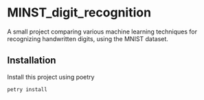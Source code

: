 # MINST_digit_recognition

A small project comparing various machine learning techniques for recognizing handwritten digits, using the MNIST dataset.

## Installation

Install this project using poetry
```commandline
petry install
```
